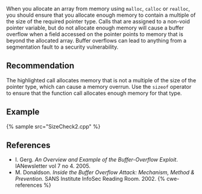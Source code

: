 When you allocate an array from memory using `malloc`, `calloc` or `realloc`, you should ensure that you allocate enough memory to contain a multiple of the size of the required pointer type. Calls that are assigned to a non-void pointer variable, but do not allocate enough memory will cause a buffer overflow when a field accessed on the pointer points to memory that is beyond the allocated array. Buffer overflows can lead to anything from a segmentation fault to a security vulnerability.


## Recommendation
The highlighted call allocates memory that is not a multiple of the size of the pointer type, which can cause a memory overrun. Use the `sizeof` operator to ensure that the function call allocates enough memory for that type.


## Example
{% sample src="SizeCheck2.cpp" %}

## References
* I. Gerg. *An Overview and Example of the Buffer-Overflow Exploit*. IANewsletter vol 7 no 4. 2005.
* M. Donaldson. *Inside the Buffer Overflow Attack: Mechanism, Method &amp; Prevention*. SANS Institute InfoSec Reading Room. 2002.
{% cwe-references %}
